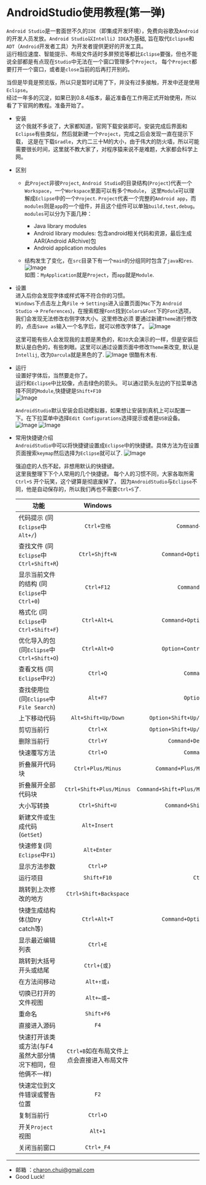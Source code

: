 AndroidStudio使用教程(第一弹)
===

`Android Studio`是一套面世不久的`IDE`（即集成开发环境），免费向谷歌及`Android`的开发人员发放。`Android Studio`以`IntelliJ IDEA`为基础,
旨在取代`Eclipse`和`ADT`（`Android`开发者工具）为开发者提供更好的开发工具。              
运行相应速度、智能提示、布局文件适时多屏预览等都比`Eclipse`要强，但也不能说全部都是有点现在`Studio`中无法在一个窗口管理多个`Project`，
每个`Project`都要打开一个窗口，或者是`close`当前的后再打开别的。

当但是毕竟是预览版，所以只是暂时试用了下，并没有过多接触，开发中还是使用`Eclipse`。           
经过一年多的沉淀，如果已到0.8.4版本，最近准备在工作用正式开始使用，所以看了下官网的教程。准备开始了。

- 安装                  
    这个我就不多说了，大家都知道，官网下载安装即可。安装完成后界面和`Eclipse`有些类似，然后就新建一个`Project`，完成之后会发现一直在提示下载，
	这是在下载`Gradle`，大约二三十M的大小，由于伟大的防火墙，所以可能需要很长时间，这里就不教大家了，对程序猿来说不是难题，大家都会科学上网。
	
- 区别              
    - 此`Project`非彼`Project`, `Android Studio`的目录结构(`Project`)代表一个`Workspace`，一个`Workspace`里面可以有多个`Module`，
	这里`Module`可以理解成`Eclipse`中的一个`Project`.
	`Project`代表一个完整的`Android app`，而`modules`则是`app`的一个组件，并且这个组件可以单独`build,test,debug`。`modules`可以分为下面几种：      
	    - Java library modules    
        - Android library modules: 包含android相关代码和资源，最后生成AAR(Android ARchive)包    
        - Android application modules       
		
    - 结构发生了变化，在`src`目录下有一个`main`的分组同时包含了`java`和`res`.
	    ![Image](https://raw.githubusercontent.com/CharonChui/Pictures/master/AndroidStudio_1.png?raw=true)        
	    如图：`MyApplication`就是`Project`，而`app`就是`Module`.
	
- 设置           
   进入后你会发现字体或样式等不符合你的习惯。            
   `Windows`下点击左上角`File` -> `Settings`进入设置页面(`Mac`下为 `Android Studio` -> `Preferences`)，在搜索框搜`Font`找到`Colors&Font`下的`Font`选项，
   我们会发现无法修改右侧字体大小。这里修改必须
   要通过新建`Theme`进行修改的，点击`Save as`输入一个名字后，就可以修改字体了。
   	![Image](https://raw.githubusercontent.com/CharonChui/Pictures/master/AndroidStudio_2.png?raw=true)

	这里可能有些人会发现我的主题是黑色的，和`IO`大会演示的一样，但是安装后默认是白色的，有些刺眼。这里可以通过设置页面中修改`Theme`来改变,
	默认是`Intellij`, 改为`Darcula`就是黑色的了.
	![Image](https://raw.githubusercontent.com/CharonChui/Pictures/master/AndroidStudio_3.png?raw=true)
	很酷有木有.
	
- 运行            
    设置好字体后，当然要走你了。             
	运行和`Eclipse`中比较像，点击绿色的箭头。 可以通过箭头左边的下拉菜单选择不同的`Module`,快捷键是`Shift+F10`                              
	![Image](https://raw.githubusercontent.com/CharonChui/Pictures/master/AndroidStudio_4.png?raw=true)

    `AndroidStudio`默认安装会启动模拟器，如果想让安装到真机上可以配置一下。在下拉菜单中选择`Edit Configurations`选择提示或者是`USB`设备。
	![Image](https://raw.githubusercontent.com/CharonChui/Pictures/master/AndroidStudio_5.png?raw=true)	
	![Image](https://raw.githubusercontent.com/CharonChui/Pictures/master/AndroidStudio_6.png?raw=true)	
	
- 常用快捷键介绍            
    `AndroidStudio`中可以将快捷键设置成`Eclipse`中的快捷键。具体方法为在设置页面搜索`keymap`然后选择为`Eclipse`就可以了.
	![Image](https://raw.githubusercontent.com/CharonChui/Pictures/master/AndroidStudio_7.png?raw=true)	
	
	强迫症的人伤不起，非想用默认的快捷键。               
	这里我整理下下个人常用的几个快捷键。 每个人的习惯不同，大家各取所需              
	`Ctrl+S`                   开个玩笑，这个键算是彻底废掉了， 因为`AndroidStudio`与`Eclipse`不同，他是自动保存的，所以我们再也不需要`Ctrl+S`了.   

	| 功能                                                         | Windows                                     | Mac                                          |
	| ------------------------------------------------------------ |:-------------------------------------------:| --------------------------------------------:|
	| 代码提示                 (同`Eclipse`中`Alt+/`)              | `Ctrl+空格`                                 | `Command+空格`                               |
	| 查找文件                 (同`Eclipse`中`Ctrl+Shift+R`)       | `Ctrl+Shjft+N`                              | `Command+Option+N`                           |
	| 显示当前文件的结构       (同`Eclipse`中`Ctrl+0`)             | `Ctrl+F12`                                  | `Command+F12`                                |
	| 格式化                   (同`Eclipse`中`Ctrl+Shift+F`)       | `Ctrl+Alt+L`                                | `Command+Option+L`                           |
	| 优化导入的包             (同`Eclipse`中`Ctrl+Shift+O`)       | `Ctrl+Alt+O`                                | `Option+Control+O`                           |
	| 查看文档                 (同`Eclipse`中`F2`)                 | `Ctrl+Q`                                    | `Command+Q`                                  |
	| 查找使用位               (同`Eclipse`中`File Search`)        | `Alt+F7`                                    | `Option+F7`                                  |
	| 上下移动代码                                                 | `Alt+Shift+Up/Down`                         | `Option+Shift+Up/Down`                       |
	| 剪切当前行                                                   | `Ctrl+X`                                    | `Option+Shift+Up/Down`                       |
	| 删除当前行                                                   | `Ctrl+Y`                                    | `Command+Delete`                             |	                        
	| 快速覆写方法                                                 | `Ctrl+O`                                    | `Command+O`                                  |	                           
	| 折叠展开代码块                                               | `Ctrl+Plus/Minus`                           | `Command+Plus/Minus`                         |	 	                                   
	| 折叠展开全部代码块                                           | `Ctrl+Shift+Plus/Minus`                     | `Command+Shift+Plus/Minus`                   |	                                                
	| 大小写转换                                                   | `Ctrl+Shift+U`                              | `Command+Shift+U`                            |	      		 
	| 新建文件或生成代码(`GetSet`)                                 | `Alt+Insert`                                |                                              |
	| 快速修复(同`Eclipse`中`F1`)                                  | `Alt+Enter`                                 |                                              |
	| 显示方法参数                                                 | `Ctrl+P`                                    |                                              |	                     
	| 运行项目                                                     | `Shift+F10`                                 |  `Ctrl+R`                                            |				 
	| 跳转到上次修改的地方                                         | `Ctrl+Shift+Backspace`                      |                                              |	                        
	| 快捷生成结构体(加try catch等)                                | `Ctrl+Alt+T`                                |  `Command+Option+T`                          |	                                
	| 显示最近编辑列表                                             | `Ctrl+E`                                    |                                              |	                                
	| 跳转到大括号开头或结尾                                       | `Ctrl+{或}`                                 |                                              |	                          
	| 在方法间移动                                                 | `Alt+↑或↓`                                  |                                              |	                                            
	| 切换已打开的文件视图                                         | `Alt+←或→`                                  |                                              |	                                               
	| 重命名                                                       | `Shift+F6`                                  |                                              |	                
	| 直接进入源码                                                 | `F4`                                        |                                              |	                                                       
	| 快速打开该类或方法(与F4虽然大部分情况下相同，但他俩不一样)   | `Ctrl+B`如在布局文件上点会直接进入布局文件  |                                              |
	| 快速定位到文件错误或警告位置                                 | `F2`                                        |                                              |	                         
	| 复制当前行                                                   | `Ctrl+D`                                    |                                              |	                             
	| 开关`Project`视图                                            | `Alt+1`                                     |                                              |	                                
	| 关闭当前窗口                                                 | `Ctrl+_F4`                                  |                                              |	                                

	
---

- 邮箱 ：charon.chui@gmail.com  
- Good Luck! 